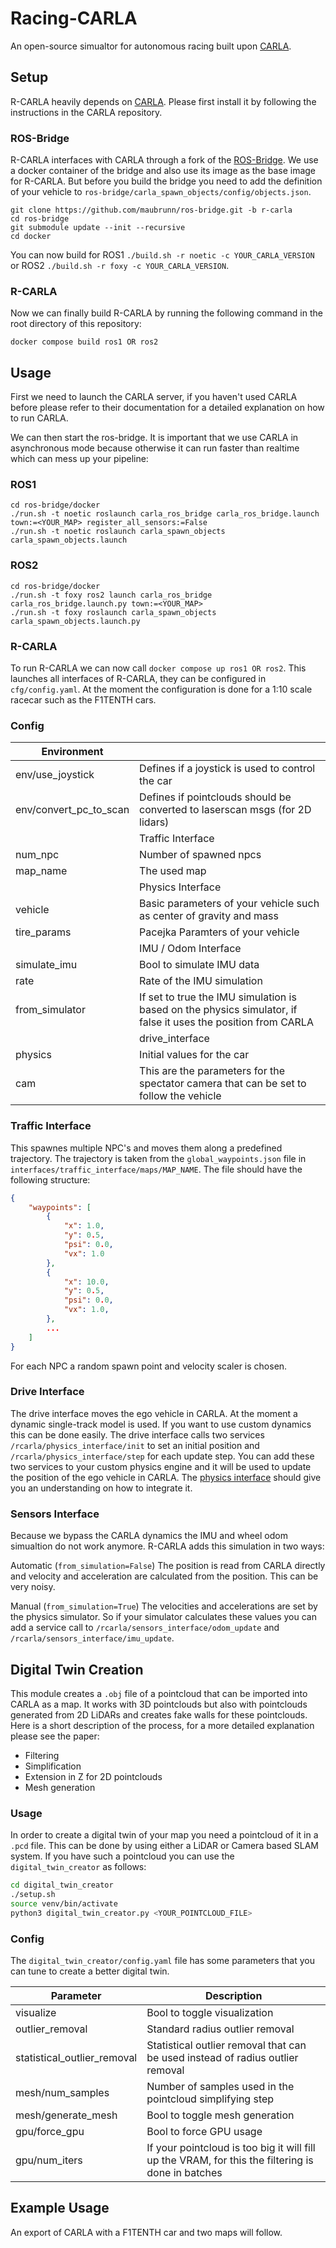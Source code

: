 # Racing-CARLA
An open-source simualtor for autonomous racing built upon [CARLA](https://github.com/carla-simulator/carla).

## Setup
R-CARLA heavily depends on [CARLA](https://github.com/carla-simulator/carla). Please first install it by following the instructions in the CARLA repository.


### ROS-Bridge
R-CARLA interfaces with CARLA through a fork of the [ROS-Bridge](https://github.com/maubrunn/ros-bridge). We use a docker container of the bridge and also use its image as the base image for R-CARLA. But before you build the bridge you need to add the definition of your vehicle to `ros-bridge/carla_spawn_objects/config/objects.json`. 

```
git clone https://github.com/maubrunn/ros-bridge.git -b r-carla
cd ros-bridge
git submodule update --init --recursive
cd docker
```
You can now build for ROS1 `./build.sh -r noetic -c YOUR_CARLA_VERSION` or ROS2 `./build.sh -r foxy -c YOUR_CARLA_VERSION`.

### R-CARLA
Now we can finally build R-CARLA by running the following command in the root directory of this repository:
```
docker compose build ros1 OR ros2
```

## Usage
First we need to launch the CARLA server, if you haven't used CARLA before please refer to their documentation for a detailed explanation on how to run CARLA.

We can then start the ros-bridge. It is important that we use CARLA in asynchronous mode because otherwise it can run faster than realtime which can mess up your pipeline:


### ROS1 

```
cd ros-bridge/docker
./run.sh -t noetic roslaunch carla_ros_bridge carla_ros_bridge.launch town:=<YOUR_MAP> register_all_sensors:=False
./run.sh -t noetic roslaunch carla_spawn_objects carla_spawn_objects.launch
```


### ROS2

```
cd ros-bridge/docker
./run.sh -t foxy ros2 launch carla_ros_bridge carla_ros_bridge.launch.py town:=<YOUR_MAP>
./run.sh -t foxy roslaunch carla_spawn_objects carla_spawn_objects.launch.py
```

### R-CARLA
To run R-CARLA we can now call `docker compose up ros1 OR ros2`.
This launches all interfaces of R-CARLA, they can be configured in `cfg/config.yaml`. At the moment the configuration is done for a 1:10 scale racecar such as the F1TENTH cars.

### Config

| Environment      |  |
| ----------- | ----------- |
| env/use_joystick      | Defines if a joystick is used to control the car  |
| env/convert_pc_to_scan| Defines if pointclouds should be converted to laserscan msgs (for 2D lidars)|
|| Traffic Interface |
| num_npc        | Number of spawned npcs |
| map_name        | The used map |
|| Physics Interface |
| vehicle        | Basic parameters of your vehicle such as center of gravity and mass |
| tire_params        | Pacejka Paramters of your vehicle |
||IMU / Odom Interface |
| simulate_imu | Bool to simulate IMU data |
|rate | Rate of the IMU simulation |
| from_simulator | If set to true the IMU simulation is based on the physics simulator, if false it uses the position from CARLA |
|| drive_interface |
| physics | Initial values for the car |
| cam | This are the parameters for the spectator camera that can be set to follow the vehicle |



### Traffic Interface
This spawnes multiple NPC's and moves them along a predefined trajectory. The trajectory is taken from the `global_waypoints.json` file in `interfaces/traffic_interface/maps/MAP_NAME`. The file should have the following structure:

```json
{
    "waypoints": [
        {
            "x": 1.0,
            "y": 0.5,
            "psi": 0.0,
            "vx": 1.0
        },
        {
            "x": 10.0,
            "y": 0.5,
            "psi": 0.0,
            "vx": 1.0,
        },
        ...
    ]
}
```

For each NPC a random spawn point and velocity scaler is chosen.

### Drive Interface
The drive interface moves the ego vehicle in CARLA. At the moment a dynamic single-track model is used. If you want to use custom dynamics this can be done easily. The drive interface calls two services `/rcarla/physics_interface/init` to set an initial position and `/rcarla/physics_interface/step` for each update step. You can add these two services to your custom physics engine and it will be used to update the position of the ego vehicle in CARLA. The [physics interface](interfaces/drive_interface/src/drive_interface/physics_interface.py) should give you an understanding on how to integrate it.

### Sensors Interface
Because we bypass the CARLA dynamics the IMU and wheel odom simualtion do not work anymore. R-CARLA adds this simulation in two ways:

Automatic (`from_simulation=False`)
The position is read from CARLA directly and velocity and acceleration are calculated from the position. This can be very noisy.

Manual (`from_simulation=True`)
The velocities and accelerations are set by the physics simulator. So if your simulator calculates these values you can add a service call to `/rcarla/sensors_interface/odom_update` and `/rcarla/sensors_interface/imu_update`.

## Digital Twin Creation
This module creates a `.obj` file of a pointcloud that can be imported into CARLA as a map. It works with 3D pointclouds but also with pointclouds generated from 2D LiDARs and creates fake walls for these pointclouds. Here is a short description of the process, for a more detailed explanation please see the paper:

* Filtering
* Simplification
* Extension in Z for 2D pointclouds
* Mesh generation

### Usage
In order to create a digital twin of your map you need a pointcloud of it in a `.pcd` file. This can be done by using either a LiDAR or Camera based SLAM system. If you have such a pointcloud you can use the `digital_twin_creator` as follows:

```bash
cd digital_twin_creator
./setup.sh
source venv/bin/activate
python3 digital_twin_creator.py <YOUR_POINTCLOUD_FILE>
```

### Config
The `digital_twin_creator/config.yaml` file has some parameters that you can tune to create a better digital twin.

|Parameter|Description|
|---|---|
|visualize|Bool to toggle visualization|
|outlier_removal | Standard radius outlier removal |
| statistical_outlier_removal | Statistical outlier removal that can be used instead of radius outlier removal |
| mesh/num_samples | Number of samples used in the pointcloud simplifying step |
| mesh/generate_mesh | Bool to toggle mesh generation |
|gpu/force_gpu|Bool to force GPU usage|
|gpu/num_iters|If your pointcloud is too big it will fill up the VRAM, for this the filtering is done in batches|

## Example Usage
An export of CARLA with a F1TENTH car and two maps will follow.

